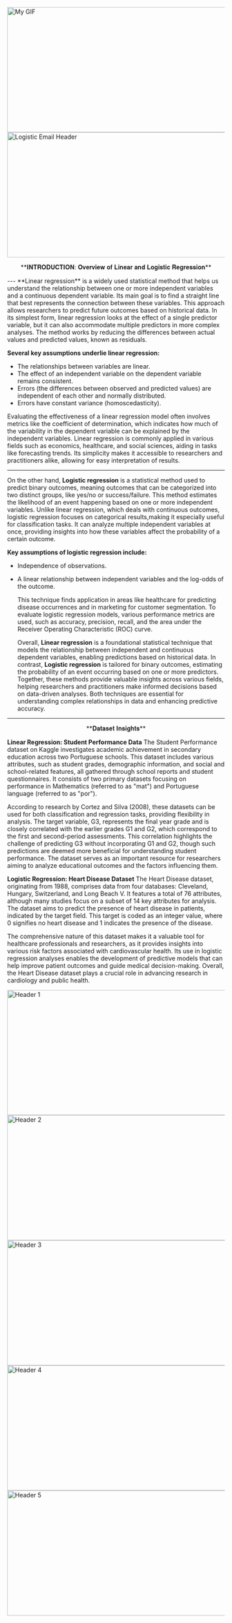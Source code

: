 <img src="https://github.com/user-attachments/assets/8be84541-550c-4449-9992-9ea031b2bd87"  alt="My GIF" width="1100" height="290" />
<img src="https://github.com/user-attachments/assets/a56328b5-b523-48f2-9882-554845c1951b" alt="Logistic Email Header" width="1100" height="290" />

<p align="center">**𝐈𝐍𝐓𝐑𝐎𝐃𝐔𝐂𝐓𝐈𝐎𝐍: 𝐎𝐯𝐞𝐫𝐯𝐢𝐞𝐰 𝐨𝐟 𝐋𝐢𝐧𝐞𝐚𝐫 𝐚𝐧𝐝 𝐋𝐨𝐠𝐢𝐬𝐭𝐢𝐜 𝐑𝐞𝐠𝐫𝐞𝐬𝐬𝐢𝐨𝐧**</p>
---
**Linear regression** is a widely used statistical method that helps us understand the relationship between one or more independent variables and a continuous dependent variable. Its main goal is to find a straight line that best represents the connection between these variables. This approach allows researchers to predict future outcomes based on historical data. In its simplest form, linear regression looks at the effect of a single predictor variable, but it can also accommodate multiple predictors in more complex analyses. The method works by reducing the differences between actual values and predicted values, known as residuals.

**Several key assumptions underlie linear regression:**

- The relationships between variables are linear.
- The effect of an independent variable on the dependent variable remains consistent.
- Errors (the differences between observed and predicted values) are independent of each other and normally distributed.
- Errors have constant variance (homoscedasticity).

Evaluating the effectiveness of a linear regression model often involves metrics like the coefficient of determination, which indicates how much of the variability in the dependent variable can be explained by the independent variables. Linear regression is commonly applied in various fields such as economics, healthcare, and social sciences, aiding in tasks like forecasting trends. Its simplicity makes it accessible to researchers and practitioners alike, allowing for easy interpretation of results.

---
On the other hand, **Logistic regression** is a statistical method used to predict binary outcomes, meaning outcomes that can be categorized into two distinct groups, like yes/no or success/failure. This method estimates the likelihood of an event happening based on one or more independent variables. Unlike linear regression, which deals with continuous outcomes, logistic regression focuses on categorical results,making it especially useful for classification tasks. It can analyze multiple independent variables at once, providing insights into how these variables affect the probability of a certain outcome.

**Key assumptions of logistic regression include:**

- Independence of observations.
- A linear relationship between independent variables and the log-odds of the outcome.

    This technique finds application in areas like healthcare for predicting disease occurrences and in marketing for customer segmentation. To evaluate logistic regression models, various performance metrics are used, such as accuracy, precision, recall, and the area under the Receiver Operating Characteristic (ROC) curve.
  
    Overall, **Linear regression** is a foundational statistical technique that models the relationship between independent and continuous dependent variables, enabling predictions based on historical data. In contrast, **Logistic regression** is tailored for binary outcomes, estimating the probability of an event occurring based on one or more predictors. Together, these methods provide valuable insights across various fields, helping researchers and practitioners make informed decisions based on data-driven analyses. Both techniques are essential for understanding complex relationships in data and enhancing predictive accuracy.

---
<p align="center">**𝐃𝐚𝐭𝐚𝐬𝐞𝐭 𝐈𝐧𝐬𝐢𝐠𝐡𝐭𝐬**</p>

**Linear Regression: Student Performance Data**
The Student Performance dataset on Kaggle investigates academic achievement in secondary education across two Portuguese schools. This dataset includes various attributes, such as student grades, demographic information, and social and school-related features, all gathered through school reports and student questionnaires. It consists of two primary datasets focusing on performance in Mathematics (referred to as "mat") and Portuguese language (referred to as "por").

According to research by Cortez and Silva (2008), these datasets can be used for both classification and regression tasks, providing flexibility in analysis. The target variable, G3, represents the final year grade and is closely correlated with the earlier grades G1 and G2, which correspond to the first and second-period assessments. This correlation highlights the challenge of predicting G3 without incorporating G1 and G2, though such predictions are deemed more beneficial for understanding student performance. The dataset serves as an important resource for researchers aiming to analyze educational outcomes and the factors influencing them.

**Logistic Regression: Heart Disease Dataset**
The Heart Disease dataset, originating from 1988, comprises data from four databases: Cleveland, Hungary, Switzerland, and Long Beach V. It features a total of 76 attributes, although many studies focus on a subset of 14 key attributes for analysis. The dataset aims to predict the presence of heart disease in patients, indicated by the target field. This target is coded as an integer value, where 0 signifies no heart disease and 1 indicates the presence of the disease.

The comprehensive nature of this dataset makes it a valuable tool for healthcare professionals and researchers, as it provides insights into various risk factors associated with cardiovascular health. Its use in logistic regression analyses enables the development of predictive models that can help improve patient outcomes and guide medical decision-making. Overall, the Heart Disease dataset plays a crucial role in advancing research in cardiology and public health.

<img src="https://github.com/user-attachments/assets/072bdead-9c53-4936-93e2-88869494b4bb" alt="Header 1" width="1100" height="290" />
<img src="https://github.com/user-attachments/assets/6480f15a-e1ee-4e62-b852-9a32ea011344" alt="Header 2" width="1100" height="290" />
<img src="https://github.com/user-attachments/assets/af254068-afe6-41c3-9f06-22977d292def" alt="Header 3" width="1100" height="290" />
<img src="https://github.com/user-attachments/assets/d1fbb6d0-d50d-4f0b-bfa5-9dc17baeae8f" alt="Header 4" width="1100" height="290" />
<img src="https://github.com/user-attachments/assets/2ae218db-4d85-4617-8cb8-fedf967a90f4" alt="Header 5" width="1100" height="290" />

